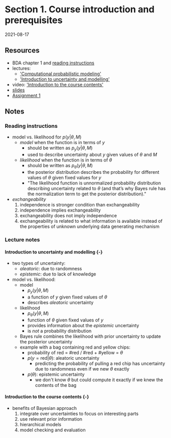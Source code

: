 # Section 1. Course introduction and prerequisites

2021-08-17



## Resources

- BDA chapter 1 and [reading instructions](../reading-instructions/BDA3_ch01_reading-instructions.pdf)
- lectures:
  - ['Computational probabilistic modeling'](https://www.youtube.com/watch?v=ukE5aqdoLZI)
  - ['Introduction to uncertainty and modelling'](https://aalto.cloud.panopto.eu/Panopto/Pages/Viewer.aspx?id=d841f429-9c3d-4d24-8228-a9f400efda7b)
- video: ['Introduction to the course contents'](https://aalto.cloud.panopto.eu/Panopto/Pages/Viewer.aspx?id=13fc7889-cfd1-4d99-996c-a9f400f6e5a2)
- [slides](../slides/bayes_intro.pdf)
- [Assignment 1](assignments/assignment1.pdf)

## Notes

### Reading instructions

- model vs. likelihood for $p(y|\theta, M)$
  - *model* when the function is in terms of $y$
    - should be written as $p_y(y|\theta, M)$
    - used to describe uncertainty about $y$ given values of $\theta$ and $M$
  - *likelihood* when the function is in terms of $\theta$
    - should be written as $p_\theta(y|\theta, M)$
    - the posterior distribution describes the probability for different values of $\theta$ given fixed values for $y$
    - "The likelihood function is unnormalized probability distribution describing uncertainty related to $\theta$ (and that’s why Bayes rule has the normalization term to get the posterior distribution)."
- *exchangeability*
  1. independence is stronger condition than exchangeability
  2. independence implies exchangeability
  3. exchangeability does not imply independence
  4. exchangeability is related to what information is available instead of the properties of unknown underlying data generating mechanism

### Lecture notes

#### Introduction to uncertainty and modelling {-}

- two types of uncertainty:
  - *aleatoric*: due to randomness
  - *epistemic*: due to lack of knowledge
- model vs. likelihood:
  - model
    - $p_y(y|\theta, M)$
    - a function of $y$ given fixed values of $\theta$
    - describes *aleatoric* uncertainty
  - likelihood
    - $p_\theta(y|\theta, M)$
    - function of $\theta$ given fixed values of $y$
    - provides information about the *epistemic* uncertainty
    - is *not* a probability distribution
  - Bayes rule combines the likelihood with prior uncertainty to update the posterior uncertainty
  - example with a bag containing red and yellow chips:
    - probability of red = #red / #red + #yellow = $\theta$
    - $p(y = \text{red} | \theta)$: aleatoric uncertainty
      - predicting the probability of pulling a red chip has uncertainty due to randomness even if we new $\theta$ exactly
    - $p(\theta)$: epistemic uncertainty
      - we don't know $\theta$ but could compute it exactly if we knew the contents of the bag

#### Introduction to the course contents {-}

- benefits of Bayesian approach
  1. integrate over uncertainties to focus on interesting parts
  2. use relevant prior information
  3. hierarchical models
  4. model checking and evaluation
